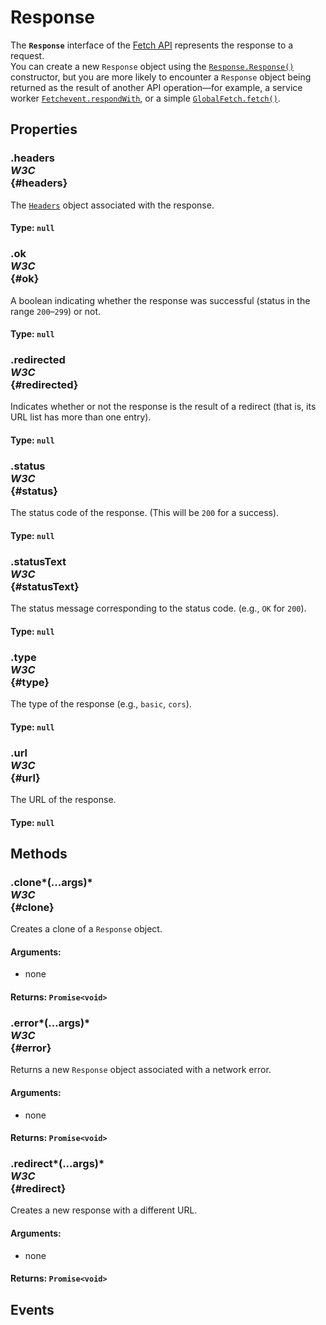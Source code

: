 # Response

<div class='overview'><span class="seoSummary">The <strong><code>Response</code></strong> interface of the <a href="/en-US/docs/Web/API/Fetch_API">Fetch API</a> represents the response to a request.</span></div>

<div class='overview'>You can create a new <code>Response</code> object using the <a href="/en-US/docs/Web/API/Response/Response"><code>Response.Response()</code></a> constructor, but you are more likely to encounter a <code>Response</code> object being returned as the result of another API operation—for example, a service worker <a href="/en-US/docs/Web/API/Fetchevent/respondWith"><code>Fetchevent.respondWith</code></a>, or a simple <a href="/en-US/docs/Web/API/GlobalFetch/fetch"><code>GlobalFetch.fetch()</code></a>.</div>

## Properties

### .headers <div class="specs"><i>W3C</i></div> {#headers}

The <a href="/en-US/docs/Web/API/Headers"><code>Headers</code></a> object associated with the response.

#### **Type**: `null`

### .ok <div class="specs"><i>W3C</i></div> {#ok}

A boolean indicating whether the response was successful (status in the range <code>200</code>–<code>299</code>) or not.

#### **Type**: `null`

### .redirected <div class="specs"><i>W3C</i></div> {#redirected}

Indicates whether or not the response is the result of a redirect (that is, its URL list has more than one entry).

#### **Type**: `null`

### .status <div class="specs"><i>W3C</i></div> {#status}

The status code of the response. (This will be <code>200</code> for a success).

#### **Type**: `null`

### .statusText <div class="specs"><i>W3C</i></div> {#statusText}

The status message corresponding to the status code. (e.g., <code>OK</code> for <code>200</code>).

#### **Type**: `null`

### .type <div class="specs"><i>W3C</i></div> {#type}

The type of the response (e.g., <code>basic</code>, <code>cors</code>).

#### **Type**: `null`

### .url <div class="specs"><i>W3C</i></div> {#url}

The URL of the response.

#### **Type**: `null`

## Methods

### .clone*(...args)* <div class="specs"><i>W3C</i></div> {#clone}

Creates a clone of a <code>Response</code> object.

#### **Arguments**:


 - none

#### **Returns**: `Promise<void>`

### .error*(...args)* <div class="specs"><i>W3C</i></div> {#error}

Returns a new <code>Response</code> object associated with a network error.

#### **Arguments**:


 - none

#### **Returns**: `Promise<void>`

### .redirect*(...args)* <div class="specs"><i>W3C</i></div> {#redirect}

Creates a new response with a different URL.

#### **Arguments**:


 - none

#### **Returns**: `Promise<void>`

## Events
